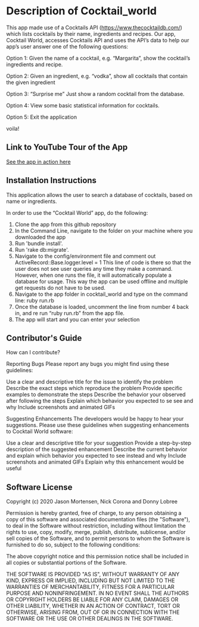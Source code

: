# Description of Cocktail_world
This app made use of a Cocktails API (https://www.thecocktaildb.com/) which lists cocktails by their name, ingredients and recipes.   Our app, Cocktail World, accesses Cocktails API and uses the API’s data to help our app’s user answer one of the following questions:

Option 1:  Given the name of a cocktail, e.g. “Margarita”, show the cocktail’s ingredients and recipe.

Option 2: Given an ingredient, e.g. “vodka”, show all cocktails that contain the given ingredient

Option 3:  “Surprise me”  Just show a random cocktail from the database.

Option 4:  View some basic statistical information for cocktails.

Option 5: Exit the application

voila!



## Link to YouTube Tour of the App

[See the app in action here](https://youtu.be/ahhTE4a_xvg)


## Installation Instructions

This application allows the user to search a database of cocktails, based on name or ingredients. 

In order to use the “Cocktail World” app, do the following:

1. Clone the app from this github repository
2. In the Command Line, navigate to the folder on your machine where you downloaded the app
3. Run 'bundle install'.
4. Run 'rake db:migrate'.
4. Navigate to the config/environment file and comment out ActiveRecord::Base.logger.level = 1
   This line of code is there so that the user does not see user queries any time they make a command. However, when one runs the file, it will automatically populate a database for usage. This way the app can be used offline and multiple get requests do not have to be used. 
5. Navigate to the app folder in cocktail_world and type on the command line: ruby run.rb
6. Once the database is loaded, uncomment the line from number 4 back in, and re run “ruby run.rb” from the app file. 
7. The app will start and you can enter your selection


## Contributor's Guide

How can I contribute?

Reporting Bugs
Please report any bugs you might find using these guidelines:

Use a clear and descriptive title for the issue to identify the problem
Describe the exact steps which reproduce the problem
Provide specific examples to demonstrate the steps
Describe the behavior your observed after following the steps
Explain which behavior you expected to se see and why
Include screenshots and animated GIFs



Suggesting Enhancements
The developers would be happy to hear your suggestions.
Please use these guidelines when suggesting enhancements to Cocktail World software:

Use a clear and descriptive title for your suggestion
Provide a step-by-step description of the suggested enhancement
Describe the current behavior and explain which behavior you expected to see instead and why
Include screenshots and animated GIFs
Explain why this enhancement would be useful


## Software License

Copyright (c) 2020 Jason Mortensen, Nick Corona and Donny Lobree

Permission is hereby granted, free of charge, to any person obtaining a copy
of this software and associated documentation files (the "Software"), to deal
in the Software without restriction, including without limitation the rights
to use, copy, modify, merge, publish, distribute, sublicense, and/or sell
copies of the Software, and to permit persons to whom the Software is
furnished to do so, subject to the following conditions:

The above copyright notice and this permission notice shall be included in all
copies or substantial portions of the Software.

THE SOFTWARE IS PROVIDED "AS IS", WITHOUT WARRANTY OF ANY KIND, EXPRESS OR
IMPLIED, INCLUDING BUT NOT LIMITED TO THE WARRANTIES OF MERCHANTABILITY,
FITNESS FOR A PARTICULAR PURPOSE AND NONINFRINGEMENT. IN NO EVENT SHALL THE
AUTHORS OR COPYRIGHT HOLDERS BE LIABLE FOR ANY CLAIM, DAMAGES OR OTHER
LIABILITY, WHETHER IN AN ACTION OF CONTRACT, TORT OR OTHERWISE, ARISING FROM,
OUT OF OR IN CONNECTION WITH THE SOFTWARE OR THE USE OR OTHER DEALINGS IN THE
SOFTWARE.


